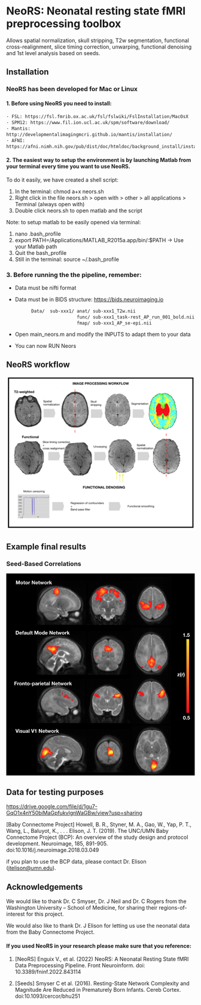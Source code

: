 # NeoRS: Neonatal resting state fMRI preprocessing toolbox

Allows spatial normalization, skull stripping, T2w segmentation, functional cross-realignment, slice timing correction, unwarping, functional denoising and 1st level analysis based on seeds.


## Installation 
### NeoRS has been developed for Mac or Linux 

#### 1. Before using NeoRS you need to install:
	· FSL: https://fsl.fmrib.ox.ac.uk/fsl/fslwiki/FslInstallation/MacOsX
	· SPM12: https://www.fil.ion.ucl.ac.uk/spm/software/download/ 
	· Mantis: http://developmentalimagingmcri.github.io/mantis/installation/
	· AFNI: https://afni.nimh.nih.gov/pub/dist/doc/htmldoc/background_install/install_instructs/steps_mac.html

#### 2. The easiest way to setup the environment is by launching Matlab from your terminal every time you want to use NeoRS.
To do it easily, we have created a shell script:
 1. In the terminal: chmod a+x neors.sh
 2. Right click in the file neors.sh > open with > other > all applications > Terminal (always open with)
 3. Double click neors.sh to open matlab and the script

Note: to setup matlab to be easily opened via terminal:
1. nano .bash_profile
2. export PATH=/Applications/MATLAB_R2015a.app/bin/:$PATH  -> Use your Matlab path
3. Quit the bash_profile
4. Still in the terminal: source ~/.bash_profile

### 3. Before running the the pipeline, remember:

  - Data must be nifti format
  - Data must be in BIDS structure: https://bids.neuroimaging.io
 
              Data/  sub-xxx1/ anat/ sub-xxx1_T2w.nii
                               func/ sub-xxx1_task-rest_AP_run_001_bold.nii
                               fmap/ sub-xxx1_AP_se-epi.nii

  - Open main_neors.m and modify the INPUTS to adapt them to your data
  - You can now RUN Neors

## NeoRS workflow
![alt tag](https://github.com/venguix/NeoRS/blob/main/doc/workflow.png)

## Example final results
### Seed-Based Correlations
![alt tag](https://github.com/venguix/NeoRS/blob/main/doc/SBC_RSN.png)

## Data for testing purposes
https://drive.google.com/file/d/1gu7-GqO1x4nY50biMaGpfukvlgnWaGBw/view?usp=sharing

[Baby Connectome Project] Howell, B. R., Styner, M. A., Gao, W., Yap, P. T., Wang, L., Baluyot, K., . . . Elison, J. T. (2019). The UNC/UMN Baby Connectome Project (BCP): An overview of the study design and protocol development. Neuroimage, 185, 891-905. doi:10.1016/j.neuroimage.2018.03.049

if you plan to use the BCP data, please contact Dr. Elison (jtelison@umn.edu).

## Acknowledgements
We would like to thank Dr. C Smyser, Dr. J Neil and Dr. C Rogers from the Washington University – School of Medicine, for sharing their regions-of-interest for this project.

We would also like to thank Dr. J Elison for letting us use the neonatal data from the Baby Connectome Project.


#### If you used NeoRS in your research please make sure that you reference:

1. [NeoRS] Enguix V., et al. (2022) NeoRS: A Neonatal Resting State fMRI Data Preprocessing Pipeline. Front Neuroinform. doi: 10.3389/fninf.2022.843114

2. [Seeds] Smyser C et al. (2016). Resting-State Network Complexity and Magnitude Are Reduced in Prematurely Born Infants. Cereb Cortex. doi:10.1093/cercor/bhu251



